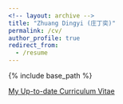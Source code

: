 ```yaml
---
<!-- layout: archive -->
title: "Zhuang Dingyi (庄丁奕)"
permalink: /cv/
author_profile: true
redirect_from:
  - /resume
---
```


{% include base_path %}

[My Up-to-date Curriculum Vitae](http://zhuangdingyi.github.io/files/zhuang_dingyi_cv.pdf)
